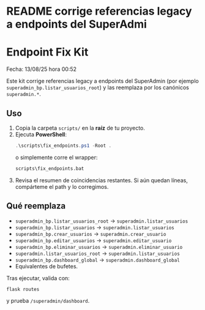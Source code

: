 # README corrige referencias legacy a endpoints del SuperAdmi
# Endpoint Fix Kit
Fecha: 13/08/25 hora 00:52

Este kit corrige referencias legacy a endpoints del SuperAdmin (por ejemplo `superadmin_bp.listar_usuarios_root`) y las reemplaza por los canónicos `superadmin.*`.

## Uso
1. Copia la carpeta `scripts/` en la **raíz** de tu proyecto.
2. Ejecuta **PowerShell**:
   ```powershell
   .\scripts\fix_endpoints.ps1 -Root .
   ```
   o simplemente corre el wrapper:
   ```bat
   scripts\fix_endpoints.bat
   ```
3. Revisa el resumen de coincidencias restantes. Si aún quedan líneas, compárteme el path y lo corregimos.

## Qué reemplaza
- `superadmin_bp.listar_usuarios_root` → `superadmin.listar_usuarios`
- `superadmin_bp.listar_usuarios` → `superadmin.listar_usuarios`
- `superadmin_bp.crear_usuarios` → `superadmin.crear_usuario`
- `superadmin_bp.editar_usuarios` → `superadmin.editar_usuario`
- `superadmin_bp.eliminar_usuarios` → `superadmin.eliminar_usuario`
- `superadmin.listar_usuarios_root` → `superadmin.listar_usuarios`
- `superadmin_bp.dashboard_global` → `superadmin.dashboard_global`
- Equivalentes de bufetes.

Tras ejecutar, valida con:
```
flask routes
```
y prueba `/superadmin/dashboard`.

